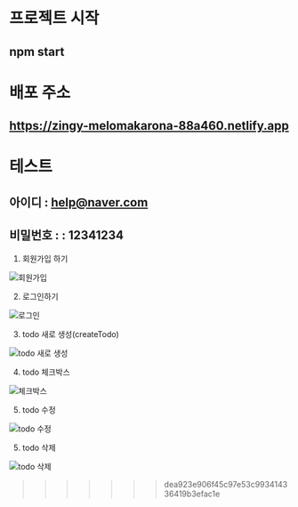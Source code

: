 
# 프로젝트 시작 
## npm start

# 배포 주소 
## https://zingy-melomakarona-88a460.netlify.app

# 테스트
## 아이디 : help@naver.com
## 비밀번호 : : 12341234

1) 회원가입 하기

![회원가입](https://user-images.githubusercontent.com/89256977/218968913-572b0187-85e0-420e-afeb-f7b031ddb4d9.gif)


2) 로그인하기

![로그인](https://user-images.githubusercontent.com/89256977/218969182-1c8e3a3a-6f78-4a04-8769-f77a1069862b.gif)

3) todo 새로 생성(createTodo)

![todo 새로 생성](https://user-images.githubusercontent.com/89256977/218969280-89f37682-6462-4da3-a512-b9db217f732c.gif)

4) todo 체크박스

![체크박스](https://user-images.githubusercontent.com/89256977/218969393-c5bcda71-c444-4364-a7d7-deaf15bedc1e.gif)

5) todo 수정

![todo 수정](https://user-images.githubusercontent.com/89256977/218969484-5e470654-f677-49f3-9923-d74efc2fbc06.gif)

5) todo 삭제

![todo 삭제](https://user-images.githubusercontent.com/89256977/218969492-e9763956-2ef0-4927-9dba-6c599c77bcb7.gif)
>>>>>>> dea923e906f45c97e53c993414336419b3efac1e
